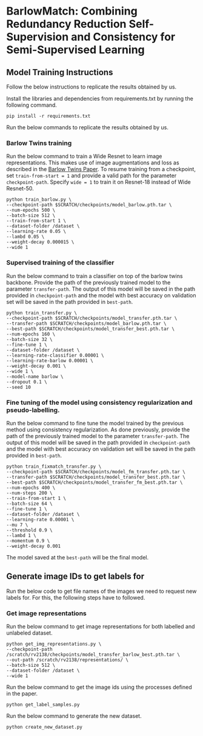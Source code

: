 # BarlowMatch: Combining Redundancy Reduction Self-Supervision and Consistency for Semi-Supervised Learning

## Model Training Instructions
Follow the below instructions to replicate the results obtained by us.

Install the libraries and dependencies from requirements.txt by running the following command.
```
pip install -r requirements.txt
```
Run the below commands to replicate the results obtained by us.
### Barlow Twins training
Run the below command to train a Wide Resnet to learn image representations. This makes use of image augmentations and loss as described in the [Barlow Twins Paper](https://arxiv.org/pdf/2103.03230.pdf). To resume training from a checkpoint, set ```train-from-start = 1``` and provide a valid path for the parameter ```checkpoint-path```. Specify ```wide = 1``` to train it on Resnet-18 instead of Wide Resnet-50.
```
python train_barlow.py \
--checkpoint-path $SCRATCH/checkpoints/model_barlow.pth.tar \
--num-epochs 500 \
--batch-size 512 \
--train-from-start 1 \
--dataset-folder /dataset \
--learning-rate 0.05 \
--lambd 0.05 \
--weight-decay 0.000015 \
--wide 1
```
### Supervised training of the classifier
Run the below command to train a classifier on top of the barlow twins backbone. Provide the path of the previously trained model to the parameter ```transfer-path```. The output of this model will be saved in the path provided in ```checkpoint-path``` and the model with best accuracy on validation set will be saved in the path provided in ```best-path```.
```
python train_transfer.py \
--checkpoint-path $SCRATCH/checkpoints/model_transfer.pth.tar \
--transfer-path $SCRATCH/checkpoints/model_barlow.pth.tar \
--best-path $SCRATCH/checkpoints/model_transfer_best.pth.tar \
--num-epochs 160 \
--batch-size 32 \
--fine-tune 1 \
--dataset-folder /dataset \
--learning-rate-classifier 0.00001 \
--learning-rate-barlow 0.00001 \
--weight-decay 0.001 \
--wide 1 \
--model-name barlow \
--dropout 0.1 \
--seed 10
```
### Fine tuning of the model using consistency regularization and pseudo-labelling.
Run the below command to fine tune the model trained by the previous method using consistency regularization. As done previously, provide the path of the previously trained model to the parameter ```transfer-path```. The output of this model will be saved in the path provided in ```checkpoint-path``` and the model with best accuracy on validation set will be saved in the path provided in ```best-path```.
```
python train_fixmatch_transfer.py \
--checkpoint-path $SCRATCH/checkpoints/model_fm_transfer.pth.tar \
--transfer-path $SCRATCH/checkpoints/model_transfer_best.pth.tar \
--best-path $SCRATCH/checkpoints/model_transfer_fm_best.pth.tar \
--num-epochs 400 \
--num-steps 200 \
--train-from-start 1 \
--batch-size 64 \
--fine-tune 1 \
--dataset-folder /dataset \
--learning-rate 0.00001 \
--mu 7 \
--threshold 0.9 \
--lambd 1 \
--momentum 0.9 \
--weight-decay 0.001
```
The model saved at the ```best-path``` will be the final model.

## Generate image IDs to get labels for
Run the below code to get file names of the images we need to request new labels for. For this, the following steps have to followed.
### Get image representations
Run the below command to get image representations for both labelled and unlabeled dataset.
```
python get_img_representations.py \
--checkpoint-path /scratch/rv2138/checkpoints/model_transfer_barlow_best.pth.tar \
--out-path /scratch/rv2138/representations/ \
--batch-size 512 \
--dataset-folder /dataset \
--wide 1 
```
Run the below command to get the image ids using the processes defined in the paper.
```
python get_label_samples.py
```

Run the below command to generate the new dataset.
```
python create_new_dataset.py
```